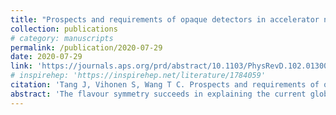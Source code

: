 ```yaml
---
title: "Prospects and requirements of opaque detectors in accelerator neutrino experiments"
collection: publications
# category: manuscripts
permalink: /publication/2020-07-29
date: 2020-07-29
link: 'https://journals.aps.org/prd/abstract/10.1103/PhysRevD.102.013006'
# inspirehep: 'https://inspirehep.net/literature/1784059'
citation: 'Tang J, Vihonen S, Wang T C. Prospects and requirements of opaque detectors in accelerator neutrino experiments[J]. Physical Review D, 2020, 102: 013006.'
abstract: 'The flavour symmetry succeeds in explaining the current global fit results. Focusing on the energy threshold, energy resolution, detection efficiency and background suppression in the analysis of electron-like events, we determine whether using opaque detectors could lead to improvements in the CP violation and light sterile neutrino searches in the future accelerator neutrino experiments. We also identify the minimum requirements for the opaque detectors to reach the designated physics goals in the simulated experiments.'
---
```


